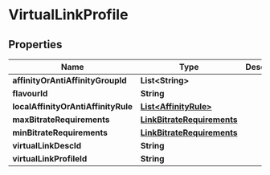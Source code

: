 
# VirtualLinkProfile

## Properties
Name | Type | Description | Notes
------------ | ------------- | ------------- | -------------
**affinityOrAntiAffinityGroupId** | **List&lt;String&gt;** |  |  [optional]
**flavourId** | **String** |  |  [optional]
**localAffinityOrAntiAffinityRule** | [**List&lt;AffinityRule&gt;**](AffinityRule.md) |  |  [optional]
**maxBitrateRequirements** | [**LinkBitrateRequirements**](LinkBitrateRequirements.md) |  |  [optional]
**minBitrateRequirements** | [**LinkBitrateRequirements**](LinkBitrateRequirements.md) |  |  [optional]
**virtualLinkDescId** | **String** |  |  [optional]
**virtualLinkProfileId** | **String** |  |  [optional]



